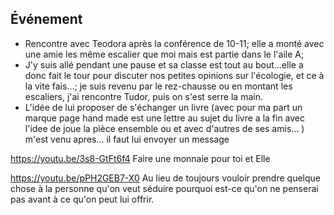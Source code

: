 ## Événement
- Rencontre avec Teodora après la conférence de 10-11; elle a monté avec une amie les même escalier que moi mais est partie dans le l'aile A;
- J'y suis allé pendant une pause et sa classe est tout au bout...elle a donc fait le tour pour discuter nos petites opinions sur l'écologie, et ce à la vite fais...; je suis revenu par le rez-chausse ou en montant les escaliers, j'ai rencontre Tudor, puis on s'est serre la main. 
- L'idée de lui proposer de s'échanger un livre (avec pour ma part un marque page hand made est une lettre au sujet du livre a la fin avec l'idee de joue la pièce ensemble ou et avec d'autres de ses amis... ) m'est venu apres... il faut lui envoyer un message

https://youtu.be/3s8-GtFt6f4
	Faire une monnaie pour toi et Elle

https://youtu.be/pPH2GEB7-X0
	Au lieu de toujours vouloir prendre quelque chose à la personne qu'on veut séduire pourquoi est-ce qu'on ne penserai pas avant à ce qu'on peut lui offrir. 